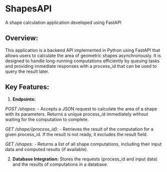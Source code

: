 # ShapesAPI
A shape calculation application developed using FastAPI

## Overview:
This application is a backend API implemented in Python using FastAPI that allows users to calculate the area of geometric shapes asynchronously. It is designed to handle long-running computations efficiently by queuing tasks and providing immediate responses with a process_id that can be used to query the result later.

## Key Features:
1. **Endpoints:**

*POST /shapes:* -
Accepts a JSON request to calculate the area of a shape with its parameters.
Returns a unique process_id immediately without waiting for the computation to complete.

*GET /shape/{process_id}:* -
Retrieves the result of the computation for a given process_id.
If the result is not ready, it excludes the result field.

*GET /shapes:* -
Returns a list of all shape computations, including their input data and computed results (if available).

2. **Database Integration:**
Stores the requests (process_id and input data) and the results of computations in a database.
